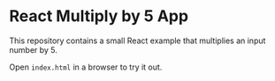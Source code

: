 # React Multiply by 5 App

This repository contains a small React example that multiplies an input number by 5.

Open `index.html` in a browser to try it out.
